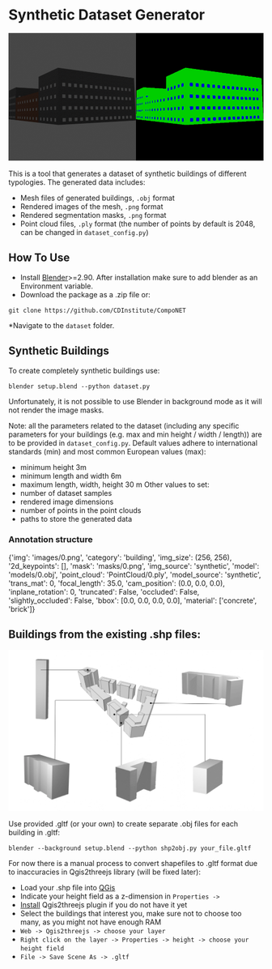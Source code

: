 # Synthetic Dataset Generator

<img src="imgs/illustration.gif" width="1000"/>

This is a tool that generates a dataset of synthetic buildings of different typologies. The generated data includes:

* Mesh files of generated buildings, ```.obj``` format
* Rendered images of the mesh, ```.png``` format
* Rendered segmentation masks, ```.png``` format
* Point cloud files, ```.ply``` format (the number of points by default is 2048, can be changed in ```dataset_config.py```)

## How To Use

* Install [Blender](https://www.blender.org/download/)>=2.90. After installation make sure to add blender as an Environment variable. 
* Download the package as a .zip file or:
```
git clone https://github.com/CDInstitute/CompoNET
```
*Navigate to the ```dataset``` folder.

## Synthetic Buildings

To create completely synthetic buildings use:

```
blender setup.blend --python dataset.py
```
Unfortunately, it is not possible to use Blender in background mode as it will not render the image masks.

Note:
all the parameters related to the dataset (including any specific parameters for your buildings (e.g. max and min height / width / length)) are to be provided in ```dataset_config.py```. Default values adhere to international standards (min) and most common European values (max):

* minimum height 3m
* minimum length and width 6m
* maximum length, width, height 30 m
Other values to set:
* number of dataset samples
* rendered image dimensions
* number of points in the point clouds
* paths to store the generated data

### Annotation structure

{'img': 'images/0.png',
 'category': 'building',
'img_size': (256, 256),
'2d_keypoints': [],
'mask': 'masks/0.png',
 'img_source': 'synthetic',
 'model':  'models/0.obj',
 'point_cloud': 'PointCloud/0.ply',
 'model_source': 'synthetic',
 'trans_mat': 0,
 'focal_length': 35.0,
 'cam_position': (0.0, 0.0, 0.0),
 'inplane_rotation': 0,
 'truncated': False,
 'occluded': False,
 'slightly_occluded': False,
 'bbox': [0.0, 0.0, 0.0, 0.0],
 'material': ['concrete', 'brick']}

## Buildings from the existing .shp files:

<img src="imgs/qgis_example1.png" width="900"/>

Use provided .gltf (or your own) to create separate .obj files for each building in .gltf:
```
blender --background setup.blend --python shp2obj.py your_file.gltf
```
For now there is a manual process to convert shapefiles to .gltf format due to inaccuracies in Qgis2threejs library (will be fixed later):
* Load your .shp file into [QGis](https://www.qgis.org/en/site/)
* Indicate your height field as a z-dimension in ```Properties -> ```
* [Install](https://qgis2threejs.readthedocs.io/en/docs/Tutorial.html#install-the-plugin) Qgis2threejs plugin if you do not have it yet
* Select the buildings that interest you, make sure not to choose too many, as you might not have enough RAM
* ```Web -> Qgis2threejs -> choose your layer```
* ```Right click on the layer -> Properties -> height -> choose your height field```
* ```File -> Save Scene As -> .gltf```
